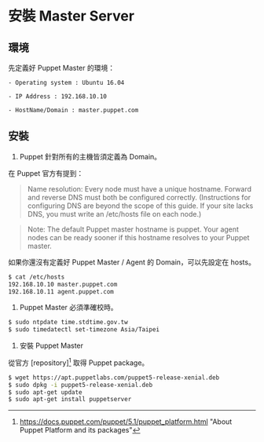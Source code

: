 # 安裝 Master Server

## 環境

先定義好 Puppet Master 的環境：

    - Operating system : Ubuntu 16.04

    - IP Address : 192.168.10.10

    - HostName/Domain : master.puppet.com

## 安裝    
    
1. Puppet 針對所有的主機皆須定義為 Domain。

在 Puppet 官方有提到：

> Name resolution: Every node must have a unique hostname. Forward and reverse DNS must both be configured correctly. (Instructions for configuring DNS are beyond the scope of this guide. If your site lacks DNS, you must write an /etc/hosts file on each node.)

> Note: The default Puppet master hostname is puppet. Your agent nodes can be ready sooner if this hostname resolves to your Puppet master.

如果你還沒有定義好 Puppet Master / Agent 的 Domain，可以先設定在 hosts。

```bash
$ cat /etc/hosts
192.168.10.10 master.puppet.com
192.168.10.11 agent.puppet.com
```

1. Puppet Master 必須準確校時。

```bash
$ sudo ntpdate time.stdtime.gov.tw
$ sudo timedatectl set-timezone Asia/Taipei
```

1. 安裝 Puppet Master

從官方 [repository][^1] 取得 Puppet package。

```bash
$ wget https://apt.puppetlabs.com/puppet5-release-xenial.deb
$ sudo dpkg -i puppet5-release-xenial.deb
$ sudo apt-get update
$ sudo apt-get install puppetserver
```


[^1]: https://docs.puppet.com/puppet/5.1/puppet_platform.html "About Puppet Platform and its packages"














